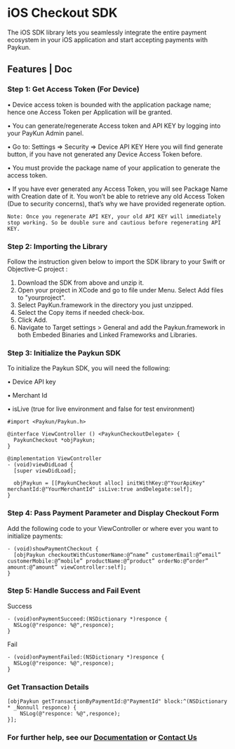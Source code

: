 # iOS Checkout SDK

The iOS SDK library lets you seamlessly integrate the entire payment ecosystem in your iOS application and start accepting payments with Paykun.

## Features | Doc

### Step 1: Get Access Token (For Device)

•    Device access token is bounded with the application package name; hence one Access Token per Application will be granted. 

•    You can generate/regenerate Access token and API KEY by logging into your PayKun Admin panel.

•    Go to: Settings => Security => Device API KEY Here you will find generate button, if you have not generated any Device Access Token before.

•    You must provide the package name of your application to generate the access token.

•    If you have ever generated any Access Token, you will see Package Name with Creation date of it. You won’t be able to retrieve any old Access Token (Due to security concerns), that’s why we have provided regenerate option.

```
Note: Once you regenerate API KEY, your old API KEY will immediately stop working. So be double sure and cautious before regenerating API KEY.
```

### Step 2: Importing the Library

Follow the instruction given below to import the SDK library to your Swift or Objective-C project :

1.    Download the SDK from above and unzip it.
2.    Open your project in XCode and go to file under Menu. Select Add files to "yourproject".
3.    Select PayKun.framework in the directory you just unzipped.
4.    Select the Copy items if needed check-box.
5.    Click Add.
6.    Navigate to Target settings > General and add the Paykun.framework in both Embeded Binaries and Linked Frameworks and Libraries.

### Step 3: Initialize the Paykun SDK

To initialize the Paykun SDK, you will need the following:

•    Device API key 

•    Merchant Id

•    isLive (true for live environment and false for test environment)

```
#import <Paykun/Paykun.h>

@interface ViewController () <PaykunCheckoutDelegate> {
  PaykunCheckout *objPaykun;
}

@implementation ViewController
- (void)viewDidLoad {
  [super viewDidLoad];
  
  objPaykun = [[PaykunCheckout alloc] initWithKey:@"YourApiKey" merchantId:@"YourMerchantId" isLive:true andDelegate:self];
}
```

### Step 4: Pass Payment Parameter and Display Checkout Form

Add the following code to your ViewController or where ever you want to initialize payments:

```
- (void)showPaymentCheckout { 
  [objPaykun checkoutWithCustomerName:@“name” customerEmail:@“email” customerMobile:@“mobile” productName:@“product” orderNo:@“order” amount:@“amount” viewController:self];
}
```

### Step 5: Handle Success and Fail Event

Success
```
- (void)onPaymentSucceed:(NSDictionary *)responce {
  NSLog(@"responce: %@",responce);
}
```

Fail
```
- (void)onPaymentFailed:(NSDictionary *)responce {
  NSLog(@"responce: %@",responce);
}
```

### Get Transaction Details

```
[objPaykun getTransactionByPaymentId:@"PaymentId" block:^(NSDictionary * _Nonnull responce) {
    NSLog(@"responce: %@",responce);
}];
```


### For further help, see our [Documentation](https://paykun.com/docs) or [Contact Us](https://paykun.com/contact)

